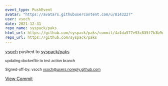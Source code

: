 ```yaml
---
event_type: PushEvent
avatar: "https://avatars.githubusercontent.com/u/814322?"
user: vsoch
date: 2021-12-31
repo_name: syspack/paks
html_url: https://github.com/syspack/paks/commit/4a1da577e93c835f7b3b9caee06759186a8eaa7c
repo_url: https://github.com/syspack/paks
---
```


<a href='https://github.com/vsoch' target='_blank'>vsoch</a> pushed to <a href='https://github.com/syspack/paks' target='_blank'>syspack/paks</a>

<small>updating dockerfile to test action branch

Signed-off-by: vsoch <vsoch@users.noreply.github.com></small>

<a href='https://github.com/syspack/paks/commit/4a1da577e93c835f7b3b9caee06759186a8eaa7c' target='_blank'>View Commit</a>